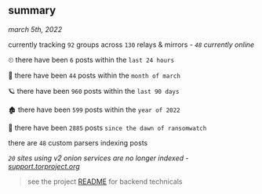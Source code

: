 
## summary
_march 5th, 2022_

currently tracking `92` groups across `130` relays & mirrors - _`48` currently online_

⏲ there have been `6` posts within the `last 24 hours`

🦈 there have been `44` posts within the `month of march`

🪐 there have been `960` posts within the `last 90 days`

🏚 there have been `599` posts within the `year of 2022`

🦕 there have been `2885` posts `since the dawn of ransomwatch`

there are `48` custom parsers indexing posts

_`20` sites using v2 onion services are no longer indexed - [support.torproject.org](https://support.torproject.org/onionservices/v2-deprecation/)_

> see the project [README](https://github.com/thetanz/ransomwatch#ransomwatch--) for backend technicals
